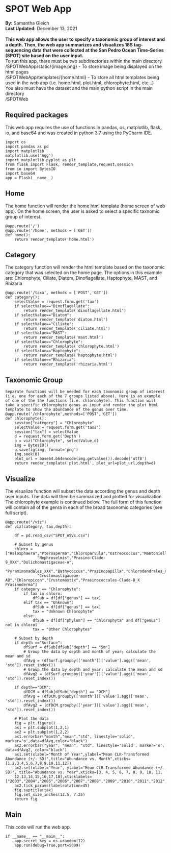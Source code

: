 # SPOT Web App
**By:** Samantha Gleich\
**Last Updated:** December 13, 2021\
\
**This web app allows the user to specify a taxonomic group of interest and a depth. Then, the web app summarizes and visualizes 18S tag-sequencing data that were collected at the San Pedro Ocean Time-Series (SPOT) site based on the user input.** 
\
To run this app, there must be two subdirectories within the main directory\
/SPOTWebApp/static/{image.png}   - To store image being displayed on the html pages\
/SPOTWebApp/templates/{home.html}  - To store all html templates being used in the web app (i.e. home.html, plot.html, chlorophyte.html, etc...)\
You also must have the dataset and the main python script in the main directory\
/SPOTWeb

## Required packages
This web app requires the use of functions in pandas, os, matplotlib, flask, io, and base64 and was created in python 3.7 using the PyCharm IDE. 
```
import os
import pandas as pd
import matplotlib
matplotlib.use('Agg')
import matplotlib.pyplot as plt
from flask import Flask, render_template,request,session
from io import BytesIO
import base64
app = Flask(__name__)
```

## Home
The home function will render the home html template (home screen of web app). On the home screen, the user is asked to select a specific taxnomic group of interest.
```
@app.route('/')
@app.route('/home', methods = ['GET'])
def home():
    return render_template('home.html')
```

## Category
The category function will render the html template based on the taxonomic category that was selected on the home page. The options in this example are: Chlorophyte, Ciliate, Diatom, Dinoflagellate, Haptophyte, MAST, and Rhizaria
```
@app.route('/taxa', methods = ['POST','GET'])
def category():
    selectValue = request.form.get('tax')
    if selectValue=="Dinoflagellate":
        return render_template('dinoflagellate.html')
    if selectValue=="Diatom":
        return render_template('diatom.html')
    if selectValue=="Ciliate":
        return render_template('ciliate.html')
    if selectValue=="MAST":
        return render_template('mast.html')
    if selectValue=="Chlorophyte":
        return render_template('chlorophyte.html')
    if selectValue=="Haptophyte":
        return render_template('haptophyte.html')
    if selectValue=="Rhizaria":
        return render_template('rhizaria.html')
```
## Taxonomic Group
```
Separate functions will be needed for each taxonomic group of interest (i.e. one for each of the 7 groups listed above). Here is an example of one of the the functions (i.e. chlorophyte). This function will take a specific chlorophyte genus as input and render the plot html template to show the abundance of the genus over time.  
@app.route('/chlorophyte',methods=['POST','GET'])
def chlorophyte():
    session["category"] = "Chlorophyte"
    selectValue = request.form.get('tax2')
    session["tax"] = selectValue
    d = request.form.get('Depth')
    p = viz("Chlorophyte", selectValue,d)
    img = BytesIO()
    p.savefig(img, format='png')
    img.seek(0)
    plot_url = base64.b64encode(img.getvalue()).decode('utf8')
    return render_template('plot.html', plot_url=plot_url,depth=d)
```
## Visualize
The visualize function will subset the data according the genus and depth user inputs. The data will then be summarized and plotted for visualization. The chlorophyte example is continued below. The full form of this function will contain all of the genra in each of the broad taxonomic categories (see full script).
```
@app.route("/viz")
def viz(category, tax,depth):
    
    df = pd.read_csv("SPOT_ASVs.csv")
    
    # Subset by genus
    chloro = ["Halosphaera","Pterosperma","Chloroparvula","Ostreococcus","Mantoniella","Pyramimonas","Micromonas",
              "Nephroselmis","Prasino-Clade-9_XXX","Dolichomastigaceae-A",
              "Pyramimonadales_XXX","Bathycoccus","Prasinopapilla","Chlorodendrales_XX","Mamiella","Dolichomastix",
              "Crustomastigaceae-AB","Chloropicon","Crustomastix","Prasinococcales-Clade-B_X Prasinoderma"]
    if category == "Chlorophyte":
        if tax in chloro:
            dfSub = df[df["genus"] == tax]
        elif tax == "Unknown":
            dfSub = df[df["genus"] == tax]
            tax = "Unknown Chlorophyte"
        else:
            dfSub = df[df["phylum"] == "Chlorophyta" and df["genus"] not in chloro]
            tax = "Other Chlorophytes"
            
    # Subset by depth 
    if depth =="Surface":
        dfSurf = dfSub[dfSub["depth"] == "5m"]
        # Group the data by depth and month of year; calculate the mean and sd
        dfAvg = (dfSurf.groupby(['month'])['value'].agg(['mean', 'std']).reset_index())
        # Group the data by depth and year; calculate the mean and sd
        dfAvg2 = (dfSurf.groupby(['year'])['value'].agg(['mean', 'std']).reset_index())

    if depth=="DCM":
        dfDCM = dfSub[dfSub["depth"] == "DCM"]
        dfAvg = (dfDCM.groupby(['month'])['value'].agg(['mean', 'std']).reset_index())
        dfAvg2 = (dfDCM.groupby(['year'])['value'].agg(['mean', 'std']).reset_index())

    # Plot the data
    fig = plt.figure()
    ax1 = plt.subplot(1,2,1)
    ax2 = plt.subplot(1,2,2)
    ax1.errorbar("month","mean","std", linestyle='solid', marker='o',data=dfAvg,color="black")
    ax2.errorbar("year", "mean", "std", linestyle='solid', marker='o', data=dfAvg2, color="black")
    ax1.set(xlabel="Month of Year",ylabel="Mean CLR-Transformed Abundance (+/- SD)",title="Abundance vs. Month",xticks=[1,2,3,4,5,6,7,8,9,10,11,12])
    ax2.set(xlabel="Year", ylabel="Mean CLR-Transformed Abundance (+/- SD)", title="Abundance vs. Year",xticks=[3, 4, 5, 6, 7, 8, 9, 10, 11,  
    12,13,14,15,16,17,18],xticklabels=["2003","2004","2005","2006","2007","2008","2009","2010","2011","2012","2013","2014","2015","2016","2017","2018"])
    ax2.tick_params(labelrotation=45)
    fig.suptitle(tax)
    fig.set_size_inches(13.5, 7.25)
    return fig
```   
## Main
This code will run the web app. 
```
if __name__ == "__main__":
    app.secret_key = os.urandom(12)
    app.run(debug=True,port=5009)
```
